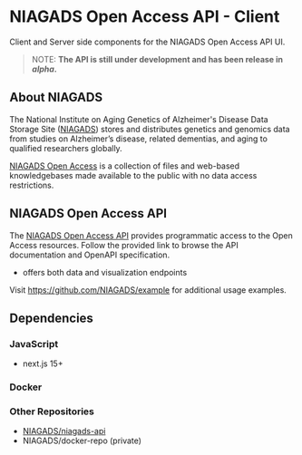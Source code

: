 # NIAGADS Open Access API - Client

Client and Server side components for the NIAGADS Open Access API UI.

> NOTE: **The API is still under development and has been release in _alpha_.**

## About NIAGADS

The National Institute on Aging Genetics of Alzheimer's Disease Data Storage Site ([NIAGADS](https://www.niagads.org/)) stores and distributes genetics and genomics data from studies on Alzheimer’s disease, related dementias, and aging to qualified researchers globally.

[NIAGADS Open Access](https://www.niagads.org/open-access/) is a collection of files and web-based knowledgebases made available to the public with no data access restrictions.

## NIAGADS Open Access API

The [NIAGADS Open Access API](https://api.niagads.org) provides programmatic access to the Open Access resources. Follow the provided link to browse the API documentation and OpenAPI specification.

- offers both data and visualization endpoints

Visit <https://github.com/NIAGADS/example> for additional usage examples.

## Dependencies

### JavaScript

- next.js 15+

### Docker

### Other Repositories

- [NIAGADS/niagads-api](https://github.com/NIAGADS/niagads-api)
- NIAGADS/docker-repo (private)
